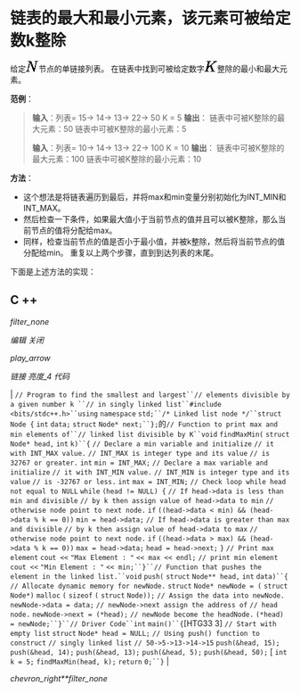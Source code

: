 # 链表的最大和最小元素，该元素可被给定数k整除

给定![N](img/19e409e13c1238e1f3ff3dbd06cdd45e.png "Rendered by QuickLaTeX.com")节点的单链接列表。 在链表中找到可被给定数字![K](img/36191961d5c0517749557e907a8f3817.png "Rendered by QuickLaTeX.com")整除的最小和最大元素。

**范例**：

> **输入**：列表= 15-> 14-> 13-> 22-> 50
> K = 5
> **输出**：
> 链表中可被K整除的最大元素：50
> 链表中可被K整除的最小元素：5
> 
> **输入**：列表= 10-> 14-> 13-> 22-> 100
> K = 10
> **输出**：
> 链表中可被K整除的最大元素：100
> 链表中可被K整除的最小元素：10

**方法**：

*   这个想法是将链表遍历到最后，并将max和min变量分别初始化为INT_MIN和INT_MAX。
*   然后检查一下条件，如果最大值小于当前节点的值并且可以被K整除，那么当前节点的值将分配给max。
*   同样，检查当前节点的值是否小于最小值，并被k整除，然后将当前节点的值分配给min。 重复以上两个步骤，直到到达列表的末尾。

下面是上述方法的实现：

## C ++

*filter_none*

*编辑*
*关闭*

*play_arrow*

*链接*
*亮度_4*
*代码*

| `// Program to find the smallest and largest``// elements divisible by a given number k ``// in singly linked list``#include <bits/stdc++.h>``using` `namespace` `std;``/* Linked list node */``struct` `Node {` `int` `data;` `struct` `Node* next;``};`的`// Function to print max and min elements of``// linked list divisible by K``void` `findMaxMin(` `struct` `Node* head,` `int` `k)``{` `// Declare a min variable and initialize` `// it with INT_MAX value.` `// INT_MAX is integer type and its value` `// is 32767 or greater.` `int` `min = INT_MAX;` `// Declare a max variable and initialize` `// it with INT_MIN value.` `// INT_MIN is integer type and its value` `// is -32767 or less.` `int` `max = INT_MIN;` `// Check loop while head not equal to NULL` `while` `(head != NULL) {` `// If head->data is less than min and divisible` `// by k then assign value of head->data to min` `// otherwise node point to next node.` `if` `((head->data < min) && (head->data % k == 0))` `min = head->data;` `// If head->data is greater than max and divisible` `// by k then assign value of head->data to max` `// otherwise node point to next node.` `if` `((head->data > max) && (head->data % k == 0))` `max = head->data;`​​ `head = head->next;` `}` `// Print max element` `cout <<` `"Max Element : "` `<< max << endl;` `// print min element` `cout <<` `"Min Element : "` `<< min;``}``// Function that pushes the element in the linked list.``void` `push(` `struct` `Node** head,` `int` `data)``{` `// Allocate dynamic memory for newNode.` `struct` `Node* newNode = (` `struct` `Node*)` `malloc` `(` `sizeof` `(` `struct` `Node));` `// Assign the data into newNode.` `newNode->data = data;` `// newNode->next assign the address of` `// head node.` `newNode->next = (*head);` `// newNode become the headNode.` `(*head) = newNode;``}``// Driver Code``int` `main()``{`[HTG33 3]  `// Start with empty list` `struct` `Node* head = NULL;` `// Using push() function to construct` `// singly linked list` `// 50->5->13->14->15` `push(&head, 15);` `push(&head, 14);` `push(&head, 13);` `push(&head, 5);` `push(&head, 50);` [ `int` `k = 5;` `findMaxMin(head, k);` `return` `0;``}` |

*chevron_right**filter_none*